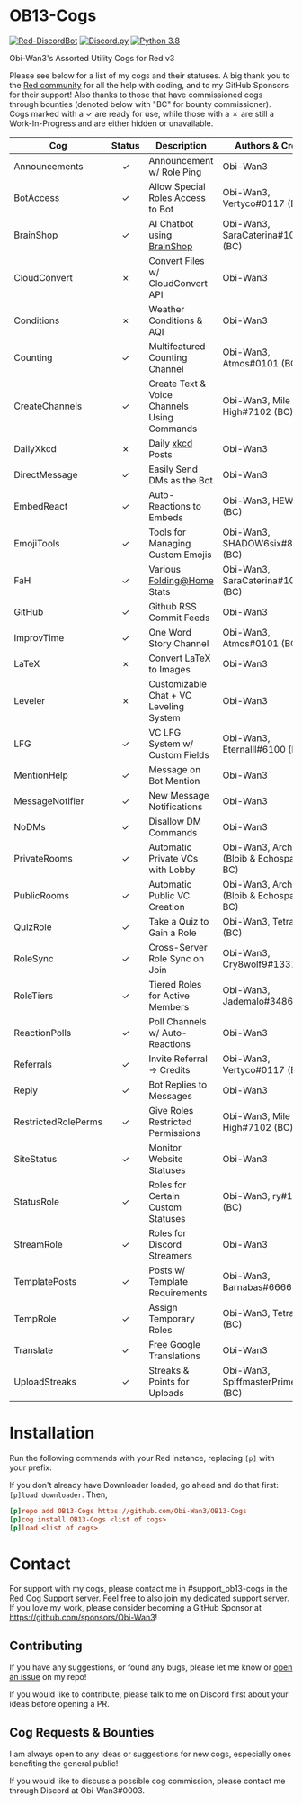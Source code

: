 # OB13-Cogs
[![Red-DiscordBot](https://img.shields.io/badge/Red--DiscordBot-V3-red.svg)](https://github.com/Cog-Creators/Red-DiscordBot)
[![Discord.py](https://img.shields.io/badge/Discord.py-rewrite-blue.svg)](https://github.com/Rapptz/discord.py/tree/rewrite)
[![Python 3.8](https://img.shields.io/pypi/pyversions/Red-Discordbot)](https://www.python.org/downloads/)

Obi-Wan3's Assorted Utility Cogs for Red v3

Please see below for a list of my cogs and their statuses. 
A big thank you to the [Red community](https://discord.gg/red) for all the help with coding, and to my GitHub Sponsors for their support! 
Also thanks to those that have commissioned cogs through bounties (denoted below with "BC" for bounty commissioner). 
Cogs marked with a ✓ are ready for use, while those with a ✗ are still a Work-In-Progress and are either hidden or unavailable.

| Cog | Status | Description | Authors & Credits |
| --- | :---: | --- | --- |
| Announcements | ✓ | Announcement w/ Role Ping | Obi-Wan3 |
| BotAccess | ✓ | Allow Special Roles Access to Bot | Obi-Wan3, Vertyco#0117 (BC) |
| BrainShop | ✓ | AI Chatbot using [BrainShop](https://brainshop.ai/) | Obi-Wan3, SaraCaterina#1015 (BC) |
| CloudConvert | ✗ | Convert Files w/ CloudConvert API | Obi-Wan3 |
| Conditions | ✗ | Weather Conditions & AQI | Obi-Wan3 |
| Counting | ✓ | Multifeatured Counting Channel | Obi-Wan3, Atmos#0101 (BC) |
| CreateChannels | ✓ | Create Text & Voice Channels Using Commands | Obi-Wan3, Mile High#7102 (BC) |
| DailyXkcd | ✗ | Daily [xkcd](http://xkcd.com/) Posts | Obi-Wan3 |
| DirectMessage | ✓ | Easily Send DMs as the Bot | Obi-Wan3 |
| EmbedReact | ✓ | Auto-Reactions to Embeds | Obi-Wan3, HEW#6942 (BC) |
| EmojiTools | ✓ | Tools for Managing Custom Emojis | Obi-Wan3, SHADOW6six#8807 (BC) |
| FaH | ✓ | Various [Folding@Home](https://foldingathome.org/) Stats | Obi-Wan3, SaraCaterina#1015 (BC) |
| GitHub | ✓ | Github RSS Commit Feeds | Obi-Wan3 |
| ImprovTime | ✓ | One Word Story Channel | Obi-Wan3, Atmos#0101 (BC) |
| LaTeX | ✗ | Convert LaTeX to Images | Obi-Wan3 |
| Leveler | ✗ | Customizable Chat + VC Leveling System | Obi-Wan3 |
| LFG | ✓ | VC LFG System w/ Custom Fields | Obi-Wan3, Eternalll#6100 (BC) |
| MentionHelp | ✓ | Message on Bot Mention | Obi-Wan3 |
| MessageNotifier | ✓ | New Message Notifications | Obi-Wan3 |
| NoDMs | ✓ | Disallow DM Commands | Obi-Wan3 |
| PrivateRooms | ✓ | Automatic Private VCs with Lobby | Obi-Wan3, Archetype (Bloib & Echospawn, BC) |
| PublicRooms | ✓ | Automatic Public VC Creation | Obi-Wan3, Archetype (Bloib & Echospawn, BC) |
| QuizRole | ✓ | Take a Quiz to Gain a Role | Obi-Wan3, Tetra#0001 (BC) |
| RoleSync | ✓ | Cross-Server Role Sync on Join | Obi-Wan3, Cry8wolf9#1337 (BC) |
| RoleTiers | ✓ | Tiered Roles for Active Members | Obi-Wan3, Jademalo#3486 (BC) |
| ReactionPolls | ✓ | Poll Channels w/ Auto-Reactions | Obi-Wan3 |
| Referrals | ✓ | Invite Referral -> Credits | Obi-Wan3, Vertyco#0117 (BC) |
| Reply | ✓ | Bot Replies to Messages | Obi-Wan3 |
| RestrictedRolePerms | ✓ | Give Roles Restricted Permissions | Obi-Wan3, Mile High#7102 (BC) |
| SiteStatus | ✓ | Monitor Website Statuses | Obi-Wan3 |
| StatusRole | ✓ | Roles for Certain Custom Statuses | Obi-Wan3, ry#1000 (BC) |
| StreamRole | ✓ | Roles for Discord Streamers | Obi-Wan3 |
| TemplatePosts | ✓ | Posts w/ Template Requirements | Obi-Wan3, Barnabas#6666 (BC) |
| TempRole | ✓ | Assign Temporary Roles | Obi-Wan3, Tetra#0001 (BC) |
| Translate | ✓ | Free Google Translations | Obi-Wan3 |
| UploadStreaks | ✓ | Streaks & Points for Uploads | Obi-Wan3,  SpiffmasterPrime#8931 (BC)|

# Installation
Run the following commands with your Red instance, replacing `[p]` with your prefix:

If you don't already have Downloader loaded, go ahead and do that first: `[p]load downloader`. Then, 
```ini
[p]repo add OB13-Cogs https://github.com/Obi-Wan3/OB13-Cogs
[p]cog install OB13-Cogs <list of cogs>
[p]load <list of cogs>
```

# Contact
For support with my cogs, please contact me in #support_ob13-cogs in the [Red Cog Support](https://discord.gg/GET4DVk) server.
Feel free to also join [my dedicated support server](https://discord.gg/hmWgGr2DxA).
If you love my work, please consider becoming a GitHub Sponsor at https://github.com/sponsors/Obi-Wan3!


## Contributing
If you have any suggestions, or found any bugs, please let me know or [open an issue](https://github.com/Obi-Wan3/OB13-Cogs/issues/new/choose) on my repo!

If you would like to contribute, please talk to me on Discord first about your ideas before opening a PR.


## Cog Requests & Bounties
I am always open to any ideas or suggestions for new cogs, especially ones benefiting the general public! 

If you would like to discuss a possible cog commission, please contact me through Discord at Obi-Wan3#0003.
